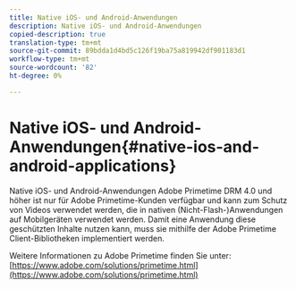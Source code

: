 ```yaml
---
title: Native iOS- und Android-Anwendungen
description: Native iOS- und Android-Anwendungen
copied-description: true
translation-type: tm+mt
source-git-commit: 89bdda1d4bd5c126f19ba75a819942df901183d1
workflow-type: tm+mt
source-wordcount: '82'
ht-degree: 0%

---
```



# Native iOS- und Android-Anwendungen{#native-ios-and-android-applications}

Native iOS- und Android-Anwendungen Adobe Primetime DRM 4.0 und höher ist nur für Adobe Primetime-Kunden verfügbar und kann zum Schutz von Videos verwendet werden, die in nativen (Nicht-Flash-)Anwendungen auf Mobilgeräten verwendet werden. Damit eine Anwendung diese geschützten Inhalte nutzen kann, muss sie mithilfe der Adobe Primetime Client-Bibliotheken implementiert werden.

Weitere Informationen zu Adobe Primetime finden Sie unter: [https://www.adobe.com/solutions/primetime.html](https://www.adobe.com/solutions/primetime.html)
